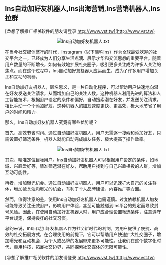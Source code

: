 ## **Ins自动加好友机器人,Ins出海营销,Ins营销机器人,Ins拉群**

[😍想了解推广相关软件的朋友请登录 http://www.vst.tw](http://www.vst.tw)

 <center><img src="https://vst.tw/MP4/tuiguang/png/0.png" alt="Ins自动加好友机器人.txt"></center>

在当今社交媒体盛行的时代，Instagram（以下简称Ins）作为全球最受欢迎的社交平台之一，已经成为人们分享生活点滴、展示才华和交流思想的重要平台。随着用户数量的不断增长，如何有效地扩展社交圈子，吸引更多关注成为许多人关注的焦点。而在这个过程中，Ins自动加好友机器人应运而生，成为了许多用户增加关注和互动的利器。

Ins自动加好友机器人，顾名思义，是一种自动化程序，可以帮助用户快速地向潜在好友发送关注请求，从而增加自己的关注人数。这种机器人利用先进的算法和人工智能技术，根据用户设定的条件和偏好，自动搜索潜在好友，并发送关注请求。相比手动一个个添加好友，这种机器人的加友速度更快、更高效，极大地节省了用户的时间和精力。

那么，Ins自动加好友机器人究竟有哪些优势呢？

首先，高效节省时间。通过自动加好友机器人，用户无需逐一搜索和添加好友，只需设置好筛选条件，机器人就能自动完成加友任务，极大提高了操作效率。

 <center><img src="https://vst.tw/MP4/tuiguang/png/3.png" alt="Ins自动加好友机器人.txt"></center>

其次，精准定位目标用户。Ins自动加好友机器人可以根据用户设定的条件，如地域、兴趣爱好等，精准筛选潜在好友，帮助用户找到与自己兴趣相投的人群，增加互动可能性。

再者，增加曝光机会。通过自动加好友机器人，用户可以迅速扩大自己的关注群体，增加被关注和曝光的机会，有利于个人品牌建设、内容推广等方面。

然而，值得注意的是，使用Ins自动加好友机器人也需谨慎。过度依赖机器人加友可能导致关注无效用户，影响用户体验，甚至可能触碰到Ins平台的规定而导致封号风险。因此，在使用自动加好友机器人时，用户应合理设置筛选条件，注意遵守平台规定，保持良好的社交习惯。

总的来说，Ins自动加好友机器人作为社交新时代的利剑，为用户提供了便捷、高效的社交拓展方式。在合理使用的前提下，它可以帮助用户快速扩大社交圈子，增加曝光和互动机会，为个人或品牌的发展带来更多可能性。让我们在这个数字化时代，善用科技，拓展社交边界，共同探索社交媒体的无限可能性。

[😍想了解推广相关软件的朋友请登录 http://www.vst.tw](http://www.vst.tw)



